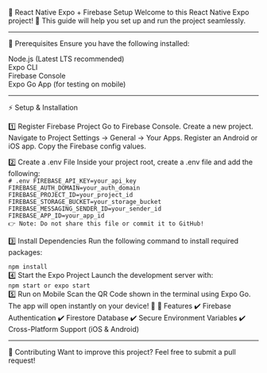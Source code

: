 📱 React Native Expo + Firebase Setup
Welcome to this React Native Expo project! 🚀 This guide will help you set up and run the project seamlessly.
_____________________________________________________________________________________________________________
📌 Prerequisites
Ensure you have the following installed:

Node.js (Latest LTS recommended)<br>
Expo CLI<br> 
Firebase Console<br>
Expo Go App (for testing on mobile)<br>
 
_____________________________________________________________________________________________________________
⚡ Setup & Installation

1️⃣ Register Firebase Project
Go to Firebase Console.
Create a new project.
Navigate to Project Settings → General → Your Apps.
Register an Android or iOS app.
Copy the Firebase config values.

2️⃣ Create a .env File
Inside your project root, create a .env file and add the following:<br>
<code># .env
FIREBASE_API_KEY=your_api_key
FIREBASE_AUTH_DOMAIN=your_auth_domain
FIREBASE_PROJECT_ID=your_project_id
FIREBASE_STORAGE_BUCKET=your_storage_bucket
FIREBASE_MESSAGING_SENDER_ID=your_sender_id
FIREBASE_APP_ID=your_app_id
👉 Note: Do not share this file or commit it to GitHub!</code><br>

3️⃣ Install Dependencies
Run the following command to install required packages:<br>

<code>npm install</code><br>
4️⃣ Start the Expo Project
Launch the development server with:<br>
<code>npm start
or
expo start</code><br>
5️⃣ Run on Mobile
Scan the QR Code shown in the terminal using Expo Go.
The app will open instantly on your device! 🎉
🚀 Features
✔️ Firebase Authentication
✔️ Firestore Database
✔️ Secure Environment Variables
✔️ Cross-Platform Support (iOS & Android)

_____________________________________________________________________________________________________________
🤝 Contributing
Want to improve this project? Feel free to submit a pull request!

